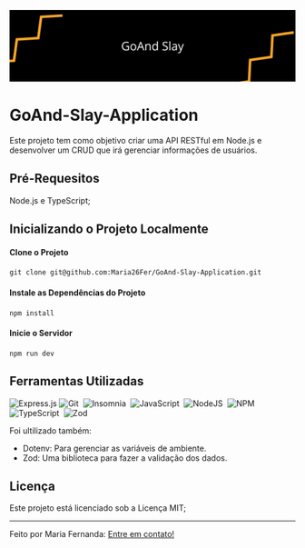 
![Logo](./Banner.png)

# GoAnd-Slay-Application

Este projeto tem como objetivo criar uma API RESTful em Node.js e desenvolver um CRUD que irá gerenciar informações de usuários.

## Pré-Requesitos

Node.js e TypeScript;

## Inicializando o Projeto Localmente

#### Clone o Projeto

```
git clone git@github.com:Maria26Fer/GoAnd-Slay-Application.git
```

#### Instale as Dependências do Projeto

```
npm install
```

#### Inicie o Servidor

```
npm run dev
```

## Ferramentas Utilizadas

![Express.js](https://img.shields.io/badge/express.js-%23404d59.svg?style=for-the-badge&logo=express&logoColor=%2361DAFB)
![Git](https://img.shields.io/badge/git-%23F05033.svg?style=for-the-badge&logo=git&logoColor=white)&nbsp;
![Insomnia](https://img.shields.io/badge/Insomnia-black?style=for-the-badge&logo=insomnia&logoColor=5849BE)&nbsp;
![JavaScript](https://img.shields.io/badge/javascript-%23323330.svg?style=for-the-badge&logo=javascript&logoColor=%23F7DF1E)&nbsp;
![NodeJS](https://img.shields.io/badge/node.js-6DA55F?style=for-the-badge&logo=node.js&logoColor=white)&nbsp;
![NPM](https://img.shields.io/badge/NPM-%23CB3837.svg?style=for-the-badge&logo=npm&logoColor=white)&nbsp;
![TypeScript](https://img.shields.io/badge/typescript-%23007ACC.svg?style=for-the-badge&logo=typescript&logoColor=white)&nbsp;
![Zod](https://img.shields.io/badge/zod-%233068b7.svg?style=for-the-badge&logo=zod&logoColor=white)

Foi ultilizado também:

- Dotenv: Para gerenciar as variáveis de ambiente.
- Zod: Uma biblioteca para fazer a validação dos dados.

## Licença

Este projeto está licenciado sob a Licença MIT;

---
Feito por Maria Fernanda: [Entre em contato!](https://www.linkedin.com/in/maria-fernanda26/)
